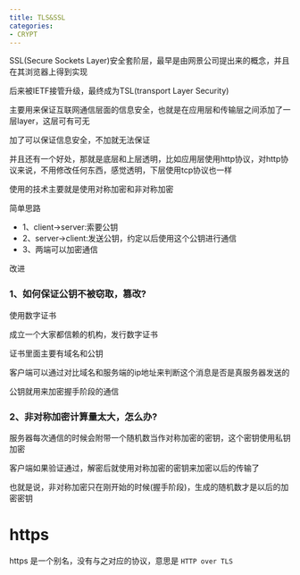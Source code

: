 ```yaml
---
title: TLS&SSL
categories:
- CRYPT
---
```


SSL(Secure Sockets Layer)安全套阶层，最早是由网景公司提出来的概念，并且在其浏览器上得到实现

后来被IETF接管升级，最终成为TSL(transport Layer Security)

主要用来保证互联网通信层面的信息安全，也就是在应用层和传输层之间添加了一层layer，这层可有可无

加了可以保证信息安全，不加就无法保证

并且还有一个好处，那就是底层和上层透明，比如应用层使用http协议，对http协议来说，不用修改任何东西，感觉透明，下层使用tcp协议也一样

使用的技术主要就是使用对称加密和非对称加密

简单思路

- 1、client->server:索要公钥
- 2、server->client:发送公钥，约定以后使用这个公钥进行通信
- 3、两端可以加密通信

改进

### 1、如何保证公钥不被窃取，篡改?

使用数字证书

成立一个大家都信赖的机构，发行数字证书

证书里面主要有域名和公钥

客户端可以通过对比域名和服务端的ip地址来判断这个消息是否是真服务器发送的

公钥就用来加密握手阶段的通信


### 2、非对称加密计算量太大，怎么办?

服务器每次通信的时候会附带一个随机数当作对称加密的密钥，这个密钥使用私钥加密

客户端如果验证通过，解密后就使用对称加密的密钥来加密以后的传输了

也就是说，非对称加密只在刚开始的时候(握手阶段)，生成的随机数才是以后的加密密钥


# https

https 是一个别名，没有与之对应的协议，意思是 `HTTP over TLS`

